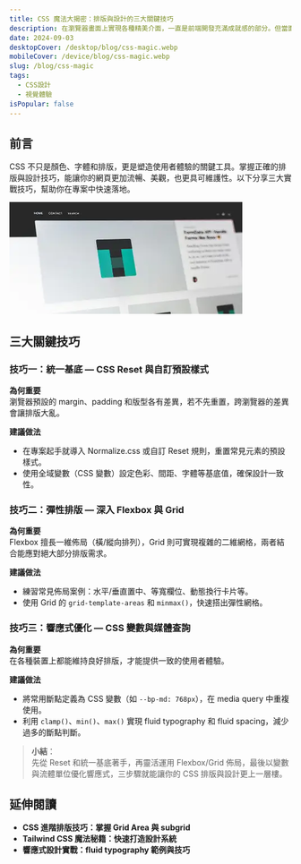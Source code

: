 ```yaml
---
title: CSS 魔法大揭密：排版與設計的三大關鍵技巧
description: 在瀏覽器畫面上實現各種精美介面，一直是前端開發充滿成就感的部分。但當面臨複雜的佈局需求或是響應式設計時，往往讓人抓破頭皮。這篇文章想跟大家分享我在實務專案中累積的三大技巧，幫助你更有效率地駕馭 CSS，打造兼具美感與功能性的網頁。
date: 2024-09-03
desktopCover: /desktop/blog/css-magic.webp
mobileCover: /device/blog/css-magic.webp
slug: /blog/css-magic
tags:
  - CSS設計
  - 視覺體驗
isPopular: false
---
```




## 前言

CSS 不只是顏色、字體和排版，更是塑造使用者體驗的關鍵工具。掌握正確的排版與設計技巧，能讓你的網頁更加流暢、美觀，也更具可維護性。以下分享三大實戰技巧，幫助你在專案中快速落地。





![前言圖片](/desktop/blog/css-magic.webp)


## 三大關鍵技巧



### 技巧一：統一基底 — CSS Reset 與自訂預設樣式

**為何重要**  
瀏覽器預設的 margin、padding 和版型各有差異，若不先重置，跨瀏覽器的差異會讓排版大亂。

**建議做法**

- 在專案起手就導入 Normalize.css 或自訂 Reset 規則，重置常見元素的預設樣式。
- 使用全域變數（CSS 變數）設定色彩、間距、字體等基底值，確保設計一致性。





### 技巧二：彈性排版 — 深入 Flexbox 與 Grid

**為何重要**  
Flexbox 擅長一維佈局（橫/縱向排列），Grid 則可實現複雜的二維網格，兩者結合能應對絕大部分排版需求。

**建議做法**

- 練習常見佈局案例：水平/垂直置中、等寬欄位、動態換行卡片等。
- 使用 Grid 的 `grid-template-areas` 和 `minmax()`，快速搭出彈性網格。





### 技巧三：響應式優化 — CSS 變數與媒體查詢

**為何重要**  
在各種裝置上都能維持良好排版，才能提供一致的使用者體驗。

**建議做法**

- 將常用斷點定義為 CSS 變數（如 `--bp-md: 768px`），在 media query 中重複使用。
- 利用 `clamp()`、`min()`、`max()` 實現 fluid typography 和 fluid spacing，減少過多的斷點判斷。



> **小結**：  
> 先從 Reset 和統一基底著手，再靈活運用 Flexbox/Grid 佈局，最後以變數與流體單位優化響應式，三步驟就能讓你的 CSS 排版與設計更上一層樓。



## 延伸閱讀

- **CSS 進階排版技巧：掌握 Grid Area 與 subgrid**
- **Tailwind CSS 魔法秘籍：快速打造設計系統**
- **響應式設計實戰：fluid typography 範例與技巧**
